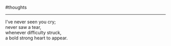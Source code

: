 
#thoughts 

___
I've never seen you cry;  
never saw a tear,  
whenever difficulty struck,  
a bold strong heart to appear.    
